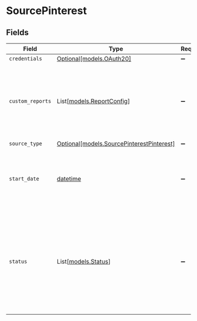 # SourcePinterest


## Fields

| Field                                                                                                                                                                                                                                       | Type                                                                                                                                                                                                                                        | Required                                                                                                                                                                                                                                    | Description                                                                                                                                                                                                                                 | Example                                                                                                                                                                                                                                     |
| ------------------------------------------------------------------------------------------------------------------------------------------------------------------------------------------------------------------------------------------- | ------------------------------------------------------------------------------------------------------------------------------------------------------------------------------------------------------------------------------------------- | ------------------------------------------------------------------------------------------------------------------------------------------------------------------------------------------------------------------------------------------- | ------------------------------------------------------------------------------------------------------------------------------------------------------------------------------------------------------------------------------------------- | ------------------------------------------------------------------------------------------------------------------------------------------------------------------------------------------------------------------------------------------- |
| `credentials`                                                                                                                                                                                                                               | [Optional[models.OAuth20]](../models/oauth20.md)                                                                                                                                                                                            | :heavy_minus_sign:                                                                                                                                                                                                                          | N/A                                                                                                                                                                                                                                         |                                                                                                                                                                                                                                             |
| `custom_reports`                                                                                                                                                                                                                            | List[[models.ReportConfig](../models/reportconfig.md)]                                                                                                                                                                                      | :heavy_minus_sign:                                                                                                                                                                                                                          | A list which contains ad statistics entries, each entry must have a name and can contains fields, breakdowns or action_breakdowns. Click on "add" to fill this field.                                                                       |                                                                                                                                                                                                                                             |
| `source_type`                                                                                                                                                                                                                               | [Optional[models.SourcePinterestPinterest]](../models/sourcepinterestpinterest.md)                                                                                                                                                          | :heavy_minus_sign:                                                                                                                                                                                                                          | N/A                                                                                                                                                                                                                                         |                                                                                                                                                                                                                                             |
| `start_date`                                                                                                                                                                                                                                | [datetime](https://docs.python.org/3/library/datetime.html#datetime-objects)                                                                                                                                                                | :heavy_minus_sign:                                                                                                                                                                                                                          | A date in the format YYYY-MM-DD. If you have not set a date, it would be defaulted to latest allowed date by api (89 days from today).                                                                                                      | 2022-07-28                                                                                                                                                                                                                                  |
| `status`                                                                                                                                                                                                                                    | List[[models.Status](../models/status.md)]                                                                                                                                                                                                  | :heavy_minus_sign:                                                                                                                                                                                                                          | For the ads, ad_groups, and campaigns streams, specifying a status will filter out records that do not match the specified ones. If a status is not specified, the source will default to records with a status of either ACTIVE or PAUSED. |                                                                                                                                                                                                                                             |